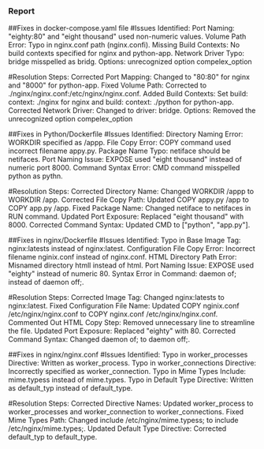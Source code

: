 


### Report 
##Fixes in docker-compose.yaml file
#Issues Identified:
Port Naming: "eighty:80" and "eight thousand" used non-numeric values.
Volume Path Error: Typo in nginx.conf path (nginx.confi).
Missing Build Contexts: No build contexts specified for nginx and python-app.
Network Driver Typo: bridge misspelled as bridg.
Options: unrecognized option compelex_option

#Resolution Steps:
Corrected Port Mapping: Changed to "80:80" for nginx and "8000" for python-app.
Fixed Volume Path: Corrected to ./nginx/nginx.conf:/etc/nginx/nginx.conf.
Added Build Contexts: Set build: context: ./nginx for nginx and build: context: ./python for python-app.
Corrected Network Driver: Changed to driver: bridge.
Options: Removed the unrecognized option compelex_option

##Fixes in Python/Dockerfile
#Issues Identified:
Directory Naming Error: WORKDIR specified as /appp.
File Copy Error: COPY command used incorrect filename appy.py.
Package Name Typo: netiface should be netifaces.
Port Naming Issue: EXPOSE used "eight thousand" instead of numeric port 8000.
Command Syntax Error: CMD command misspelled python as pythn.

#Resolution Steps:
Corrected Directory Name: Changed WORKDIR /appp to WORKDIR /app.
Corrected File Copy Path: Updated COPY appy.py /app to COPY app.py /app.
Fixed Package Name: Changed netiface to netifaces in RUN command.
Updated Port Exposure: Replaced "eight thousand" with 8000.
Corrected Command Syntax: Updated CMD to ["python", "app.py"].

##Fixes in nginx/Dockerfile
#Issues Identified:
Typo in Base Image Tag: nginx:latests instead of nginx:latest.
Configuration File Copy Error: Incorrect filename nginix.conf instead of nginx.conf.
HTML Directory Path Error: Misnamed directory htmll instead of html.
Port Naming Issue: EXPOSE used "eighty" instead of numeric 80.
Syntax Error in Command: daemon of; instead of daemon off;.

#Resolution Steps:
Corrected Image Tag: Changed nginx:latests to nginx:latest.
Fixed Configuration File Name: Updated COPY nginix.conf /etc/nginx/nginx.conf to COPY nginx.conf /etc/nginx/nginx.conf.
Commented Out HTML Copy Step: Removed unnecessary line to streamline the file.
Updated Port Exposure: Replaced "eighty" with 80.
Corrected Command Syntax: Changed daemon of; to daemon off;.


##Fixes in nginx/nginx.conf
#Issues Identified:
Typo in worker_processes Directive: Written as worker_process.
Typo in worker_connections Directive: Incorrectly specified as worker_connection.
Typo in Mime Types Include: mime.typess instead of mime.types.
Typo in Default Type Directive: Written as default_typ instead of default_type.

#Resolution Steps:
Corrected Directive Names: Updated worker_process to worker_processes and worker_connection to worker_connections.
Fixed Mime Types Path: Changed include /etc/nginx/mime.typess; to include /etc/nginx/mime.types;.
Updated Default Type Directive: Corrected default_typ to default_type.



